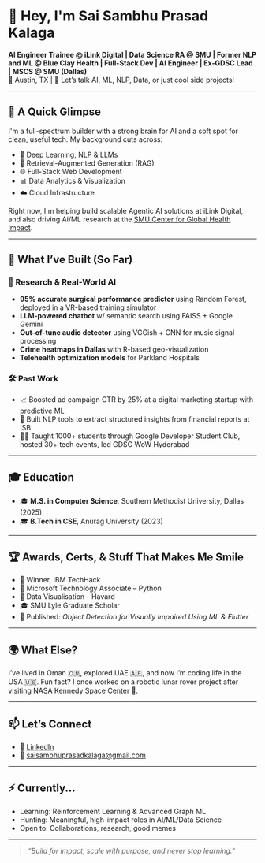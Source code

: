 # 👋 Hey, I'm Sai Sambhu Prasad Kalaga

**AI Engineer Trainee @ iLink Digital | Data Science RA @ SMU | Former NLP and ML @ Blue Clay Health | Full-Stack Dev | AI Engineer | Ex-GDSC Lead | MSCS @ SMU (Dallas)**  
📍 Austin, TX | 💬 Let’s talk AI, ML, NLP, Data, or just cool side projects!

---

## 🚀 A Quick Glimpse

I'm a full-spectrum builder with a strong brain for AI and a soft spot for clean, useful tech. My background cuts across:
- 🤖 Deep Learning, NLP & LLMs
- 🔎 Retrieval-Augmented Generation (RAG)
- 🌐 Full-Stack Web Development
- 📊 Data Analytics & Visualization
- ☁️ Cloud Infrastructure

Right now, I'm helping build scalable Agentic AI solutions at iLink Digital, and also driving Ai/ML research at the [SMU Center for Global Health Impact](https://www.smu.edu/globalhealthimpact).

---

## 🧠 What I’ve Built (So Far)

### 🔬 Research & Real-World AI
- **95% accurate surgical performance predictor** using Random Forest, deployed in a VR-based training simulator  
- **LLM-powered chatbot** w/ semantic search using FAISS + Google Gemini  
- **Out-of-tune audio detector** using VGGish + CNN for music signal processing  
- **Crime heatmaps in Dallas** with R-based geo-visualization  
- **Telehealth optimization models** for Parkland Hospitals

### 🛠️ Past Work
- 📈 Boosted ad campaign CTR by 25% at a digital marketing startup with predictive ML  
- 🧾 Built NLP tools to extract structured insights from financial reports at ISB  
- 🧑‍🏫 Taught 1000+ students through Google Developer Student Club, hosted 30+ tech events, led GDSC WoW Hyderabad  

---

## 🎓 Education

- 🎓 **M.S. in Computer Science**, Southern Methodist University, Dallas (2025)  
- 🎓 **B.Tech in CSE**, Anurag University (2023)

---

## 🏆 Awards, Certs, & Stuff That Makes Me Smile

- 🥇 Winner, IBM TechHack  
- 🧠 Microsoft Technology Associate – Python  
- 🧠 Data Visualisation - Havard
- 🎓 SMU Lyle Graduate Scholar  
- 📄 Published: *Object Detection for Visually Impaired Using ML & Flutter*

---

## 🌍 What Else?

I’ve lived in Oman 🇴🇲, explored UAE 🇦🇪, and now I’m coding life in the USA 🇺🇸. Fun fact? I once worked on a robotic lunar rover project after visiting NASA Kennedy Space Center 🚀.

---

## 📫 Let’s Connect

- 💼 [LinkedIn](https://www.linkedin.com/in/sai-sambhu-prasad-kalaga)
- 📨 saisambhuprasadkalaga@gmail.com  

---

## ⚡️ Currently...

- Learning: Reinforcement Learning & Advanced Graph ML  
- Hunting: Meaningful, high-impact roles in AI/ML/Data Science  
- Open to: Collaborations, research, good memes

---

> _“Build for impact, scale with purpose, and never stop learning.”_  
